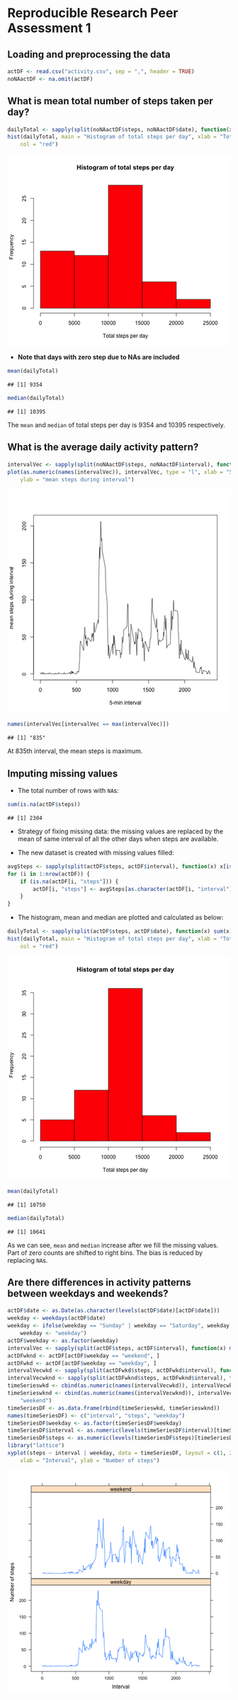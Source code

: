 # Reproducible Research Peer Assessment 1


## Loading and preprocessing the data

```r
actDF <- read.csv("activity.csv", sep = ",", header = TRUE)
noNAactDF <- na.omit(actDF)
```


## What is mean total number of steps taken per day?

```r
dailyTotal <- sapply(split(noNAactDF$steps, noNAactDF$date), function(x) sum(x))
hist(dailyTotal, main = "Histogram of total steps per day", xlab = "Total steps per day", 
    col = "red")
```

![plot of chunk unnamed-chunk-2](figure/unnamed-chunk-2.png) 


* **Note that days with zero step due to NAs are included**

```r
mean(dailyTotal)
```

```
## [1] 9354
```

```r
median(dailyTotal)
```

```
## [1] 10395
```

The `mean` and `median` of total steps per day is 9354 and 10395 respectively.


## What is the average daily activity pattern?

```r
intervalVec <- sapply(split(noNAactDF$steps, noNAactDF$interval), function(x) mean(x))
plot(as.numeric(names(intervalVec)), intervalVec, type = "l", xlab = "5-min interval", 
    ylab = "mean steps during interval")
```

![plot of chunk unnamed-chunk-4](figure/unnamed-chunk-4.png) 



```r
names(intervalVec[intervalVec == max(intervalVec)])
```

```
## [1] "835"
```

At 835th interval, the mean steps is maximum.

## Imputing missing values
* The total number of rows with `NA`s:

```r
sum(is.na(actDF$steps))
```

```
## [1] 2304
```


* Strategy of fixing missing data: the missing values are replaced by the mean of same interval of all the other days when steps are available.

* The new dataset is created with missing values filled:

```r
avgSteps <- sapply(split(actDF$steps, actDF$interval), function(x) x[is.na(x)] <- as.integer(mean(x[!is.na(x)])))
for (i in 1:nrow(actDF)) {
    if (is.na(actDF[i, "steps"])) {
        actDF[i, "steps"] <- avgSteps[as.character(actDF[i, "interval"])][[1]]
    }
}
```


* The histogram, mean and median are plotted and calculated as below:

```r
dailyTotal <- sapply(split(actDF$steps, actDF$date), function(x) sum(x))
hist(dailyTotal, main = "Histogram of total steps per day", xlab = "Total steps per day", 
    col = "red")
```

![plot of chunk unnamed-chunk-8](figure/unnamed-chunk-8.png) 

```r
mean(dailyTotal)
```

```
## [1] 10750
```

```r
median(dailyTotal)
```

```
## [1] 10641
```

As we can see, `mean` and `median` increase after we fill the missing values. Part of zero counts are shifted to right bins. The bias is reduced by replacing `NA`s.

## Are there differences in activity patterns between weekdays and weekends?

```r
actDF$date <- as.Date(as.character(levels(actDF$date)[actDF$date]))
weekday <- weekdays(actDF$date)
weekday <- ifelse(weekday == "Sunday" | weekday == "Saturday", weekday <- "weekend", 
    weekday <- "weekday")
actDF$weekday <- as.factor(weekday)
intervalVec <- sapply(split(actDF$steps, actDF$interval), function(x) mean(x))
actDFwknd <- actDF[actDF$weekday == "weekend", ]
actDFwkd <- actDF[actDF$weekday == "weekday", ]
intervalVecwkd <- sapply(split(actDFwkd$steps, actDFwkd$interval), function(x) mean(x))
intervalVecwknd <- sapply(split(actDFwknd$steps, actDFwknd$interval), function(x) mean(x))
timeSerieswkd <- cbind(as.numeric(names(intervalVecwkd)), intervalVecwkd, "weekday")
timeSerieswknd <- cbind(as.numeric(names(intervalVecwknd)), intervalVecwknd, 
    "weekend")
timeSeriesDF <- as.data.frame(rbind(timeSerieswkd, timeSerieswknd))
names(timeSeriesDF) <- c("interval", "steps", "weekday")
timeSeriesDF$weekday <- as.factor(timeSeriesDF$weekday)
timeSeriesDF$interval <- as.numeric(levels(timeSeriesDF$interval)[timeSeriesDF$interval])
timeSeriesDF$steps <- as.numeric(levels(timeSeriesDF$steps)[timeSeriesDF$steps])
library("lattice")
xyplot(steps ~ interval | weekday, data = timeSeriesDF, layout = c(1, 2), type = "l", 
    xlab = "Interval", ylab = "Number of steps")
```

![plot of chunk unnamed-chunk-9](figure/unnamed-chunk-9.png) 

